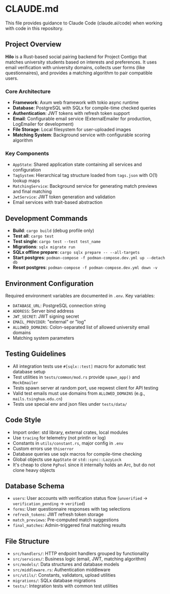 # CLAUDE.md

This file provides guidance to Claude Code (claude.ai/code) when working with code in this repository.

## Project Overview

**Hilo** is a Rust-based social pairing backend for Project Contigo that matches university students based on interests and preferences. It uses email verification with university domains, collects user forms (like questionnaires), and provides a matching algorithm to pair compatible users.

### Core Architecture

- **Framework**: Axum web framework with tokio async runtime
- **Database**: PostgreSQL with SQLx for compile-time checked queries
- **Authentication**: JWT tokens with refresh token support
- **Email**: Configurable email service (ExternalEmailer for production, LogEmailer for development)
- **File Storage**: Local filesystem for user-uploaded images
- **Matching System**: Background service with configurable scoring algorithm

### Key Components

- `AppState`: Shared application state containing all services and configuration
- `TagSystem`: Hierarchical tag structure loaded from `tags.json` with O(1) lookup maps
- `MatchingService`: Background service for generating match previews and final matching
- `JwtService`: JWT token generation and validation
- Email services with trait-based abstraction

## Development Commands

- **Build**: `cargo build` (debug profile only)
- **Test all**: `cargo test`
- **Test single**: `cargo test --test test_name`
- **Migrations**: `sqlx migrate run`
- **SQLx offline prepare**: `cargo sqlx prepare -- --all-targets`
- **Start postgres**: `podman-compose -f podman-compose.dev.yml up --detach db`
- **Reset postgres**: `podman-compose -f podman-compose.dev.yml down -v`

## Environment Configuration

Required environment variables are documented in `.env`. Key variables:

- `DATABASE_URL`: PostgreSQL connection string
- `ADDRESS`: Server bind address
- `JWT_SECRET`: JWT signing secret
- `EMAIL_PROVIDER`: "external" or "log"
- `ALLOWED_DOMAINS`: Colon-separated list of allowed university email domains
- Matching system parameters

## Testing Guidelines

- All integration tests use `#[sqlx::test]` macro for automatic test database setup
- Test utilities in `tests/common/mod.rs` provide `spawn_app()` and `MockEmailer`
- Tests spawn server at random port, use reqwest client for API testing
- Valid test emails must use domains from `ALLOWED_DOMAINS` (e.g., `mails.tsinghua.edu.cn`)
- Tests use special env and json files under `tests/data/`

## Code Style

- Import order: std library, external crates, local modules
- Use `tracing` for telemetry (not println or log)
- Constants in `utils/constant.rs`, major config in `.env`
- Custom errors use `thiserror`
- Database queries use sqlx macros for compile-time checking
- Global objects use `AppState` or `std::sync::LazyLock`
- It's cheap to clone `PgPool` since it internally holds an Arc, but do not clone heavy objects

## Database Schema

- `users`: User accounts with verification status flow (`unverified` → `verification_pending` → `verified`)
- `forms`: User questionnaire responses with tag selections
- `refresh_tokens`: JWT refresh token storage
- `match_previews`: Pre-computed match suggestions
- `final_matches`: Admin-triggered final matching results

## File Structure

- `src/handlers/`: HTTP endpoint handlers grouped by functionality
- `src/services/`: Business logic (email, JWT, matching algorithm)
- `src/models/`: Data structures and database models
- `src/middleware.rs`: Authentication middleware
- `src/utils/`: Constants, validators, upload utilities
- `migrations/`: SQLx database migrations
- `tests/`: Integration tests with common test utilities
